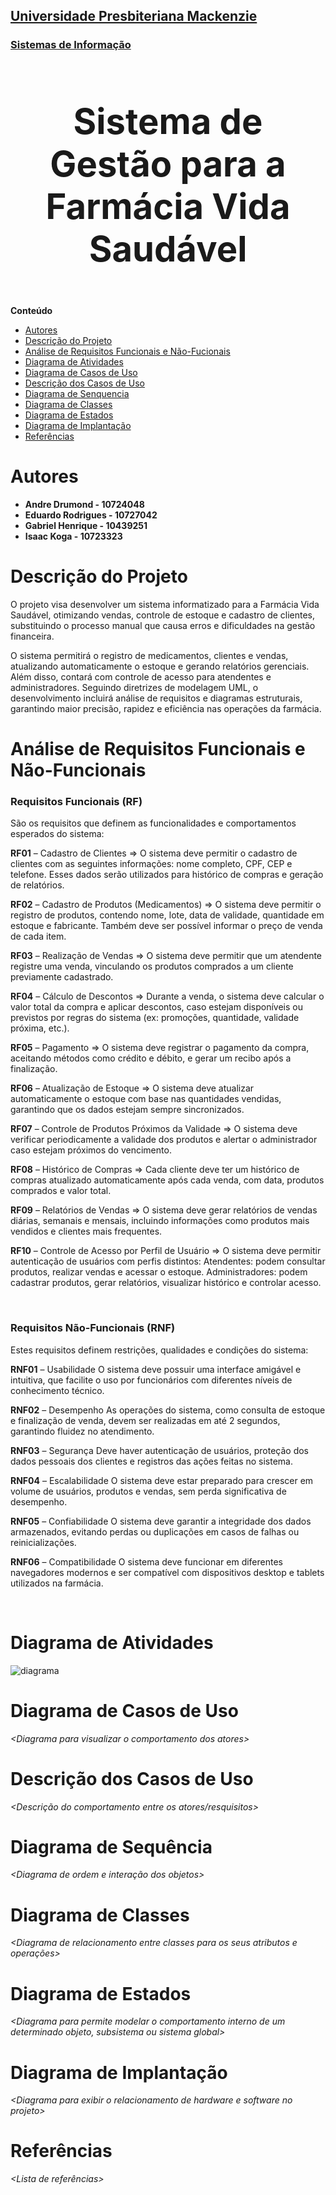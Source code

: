<h2><a href= "https://www.mackenzie.br">Universidade Presbiteriana Mackenzie</a></h2>
<h3><a href= "https://www.mackenzie.br/graduacao/sao-paulo-higienopolis/sistemas-de-informacao">Sistemas de Informação</a></h3>


<font size="+12"><center>
<h3>Sistema de Gestão para a Farmácia Vida Saudável</h3>
</center></font>

**Conteúdo**

- [Autores](#nome-alunos)
- [Descrição do Projeto](#introdução-do-projeto)
- [Análise de Requisitos Funcionais e Não-Fucionais](#descrição-dos-requisitos)
- [Diagrama de Atividades](#diagrama-de-atividades) 
- [Diagrama de Casos de Uso](#diagrama-de-comportamento-atores)
- [Descrição dos Casos de Uso](#descrição-das-funcões)
- [Diagrama de Senquencia](#diagrama-de-ordem-interações)
- [Diagrama de Classes](#diagrama-orientado-objetos)
- [Diagrama de Estados](#diagrama-estrutura-componente)
- [Diagrama de Implantação](#diagrama-de-hardware-software)
- [Referências](#referências)


# Autores

* <b>Andre Drumond - 10724048</b>
* <b>Eduardo Rodrigues - 10727042</b>
* <b>Gabriel Henrique - 10439251</b>
* <b>Isaac Koga - 10723323</b>


# Descrição do Projeto

O projeto visa desenvolver um sistema informatizado para a Farmácia Vida Saudável, otimizando vendas, controle de estoque e cadastro de clientes, substituindo o processo manual que causa erros e dificuldades na gestão financeira. 

O sistema permitirá o registro de medicamentos, clientes e vendas, atualizando automaticamente o estoque e gerando relatórios gerenciais. Além disso, contará com controle de acesso para atendentes e administradores. Seguindo diretrizes de modelagem UML, o desenvolvimento incluirá análise de requisitos e diagramas estruturais, garantindo maior precisão, rapidez e eficiência nas operações da farmácia.

# Análise de Requisitos Funcionais e Não-Funcionais
<h3>Requisitos Funcionais (RF)</h3>

São os requisitos que definem as funcionalidades e comportamentos esperados do sistema: 

<b>RF01</b> – Cadastro de Clientes => O sistema deve permitir o cadastro de clientes com as seguintes informações: nome completo, CPF, CEP e telefone. Esses dados serão utilizados para histórico de compras e geração de relatórios. 

<b>RF02</b> – Cadastro de Produtos (Medicamentos) => O sistema deve permitir o registro de produtos, contendo nome, lote, data de validade, quantidade em estoque e fabricante. Também deve ser possível informar o preço de venda de cada item. 

<b>RF03</b> – Realização de Vendas => O sistema deve permitir que um atendente registre uma venda, vinculando os produtos comprados a um cliente previamente cadastrado. 

<b>RF04</b> – Cálculo de Descontos => Durante a venda, o sistema deve calcular o valor total da compra e aplicar descontos, caso estejam disponíveis ou previstos por regras do sistema (ex: promoções, quantidade, validade próxima, etc.). 

<b>RF05</b> – Pagamento => O sistema deve registrar o pagamento da compra, aceitando métodos como crédito e débito, e gerar um recibo após a finalização. 

<b>RF06</b> – Atualização de Estoque => O sistema deve atualizar automaticamente o estoque com base nas quantidades vendidas, garantindo que os dados estejam sempre sincronizados. 

<b>RF07</b> – Controle de Produtos Próximos da Validade => O sistema deve verificar periodicamente a validade dos produtos e alertar o administrador caso estejam próximos do vencimento. 

<b>RF08</b> – Histórico de Compras => Cada cliente deve ter um histórico de compras atualizado automaticamente após cada venda, com data, produtos comprados e valor total. 

<b>RF09</b> – Relatórios de Vendas => O sistema deve gerar relatórios de vendas diárias, semanais e mensais, incluindo informações como produtos mais vendidos e clientes mais frequentes. 

<b>RF10</b> – Controle de Acesso por Perfil de Usuário => O sistema deve permitir autenticação de usuários com perfis distintos: Atendentes: podem consultar produtos, realizar vendas e acessar o estoque. Administradores: podem cadastrar produtos, gerar relatórios, visualizar histórico e controlar acesso. 


</br>
<h3>Requisitos Não-Funcionais (RNF)</h3> 

Estes requisitos definem restrições, qualidades e condições do sistema: 

<b>RNF01</b> – Usabilidade O sistema deve possuir uma interface amigável e intuitiva, que facilite o uso por funcionários com diferentes níveis de conhecimento técnico. 

<b>RNF02</b> – Desempenho As operações do sistema, como consulta de estoque e finalização de venda, devem ser realizadas em até 2 segundos, garantindo fluidez no atendimento. 

<b>RNF03</b> – Segurança Deve haver autenticação de usuários, proteção dos dados pessoais dos clientes e registros das ações feitas no sistema. 

<b>RNF04</b> – Escalabilidade O sistema deve estar preparado para crescer em volume de usuários, produtos e vendas, sem perda significativa de desempenho. 

<b>RNF05</b> – Confiabilidade O sistema deve garantir a integridade dos dados armazenados, evitando perdas ou duplicações em casos de falhas ou reinicializações. 

<b>RNF06</b> – Compatibilidade O sistema deve funcionar em diferentes navegadores modernos e ser compatível com dispositivos desktop e tablets utilizados na farmácia.


</br>

# Diagrama de Atividades

<img src="diagrama.png" alt="diagrama">


# Diagrama de Casos de Uso

*&lt;Diagrama para visualizar o comportamento dos atores&gt;*

# Descrição dos Casos de Uso

*&lt;Descrição do comportamento entre os atores/resquisitos&gt;*

# Diagrama de Sequência

*&lt;Diagrama de ordem e interação dos objetos&gt;*

# Diagrama de Classes

*&lt;Diagrama de relacionamento entre classes para os seus atributos e operações&gt;*

# Diagrama de Estados

*&lt;Diagrama para permite modelar o comportamento interno de um determinado objeto, subsistema ou sistema global&gt;*

# Diagrama de Implantação

*&lt;Diagrama para exibir o relacionamento de hardware e software no projeto&gt;*

# Referências

*&lt;Lista de referências&gt;*
